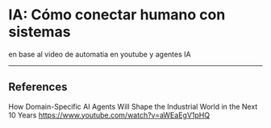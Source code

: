 # IA: Cómo conectar humano con sistemas

en base al video de automatia en youtube y agentes IA

---

## References

How Domain-Specific AI Agents Will Shape the Industrial World in the Next 10 Years
<https://www.youtube.com/watch?v=aWEaEgV1pHQ>
